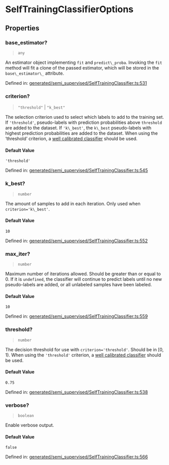 # SelfTrainingClassifierOptions

## Properties

### base\_estimator?

> `any`

An estimator object implementing `fit` and `predict\_proba`. Invoking the `fit` method will fit a clone of the passed estimator, which will be stored in the `base\_estimator\_` attribute.

Defined in:  [generated/semi\_supervised/SelfTrainingClassifier.ts:531](https://github.com/transitive-bullshit/scikit-learn-ts/blob/122b3c0/packages/sklearn/src/generated/semi_supervised/SelfTrainingClassifier.ts#L531)

### criterion?

> `"threshold"` \| `"k_best"`

The selection criterion used to select which labels to add to the training set. If `'threshold'`, pseudo-labels with prediction probabilities above `threshold` are added to the dataset. If `'k\_best'`, the `k\_best` pseudo-labels with highest prediction probabilities are added to the dataset. When using the ‘threshold’ criterion, a [well calibrated classifier](../calibration.html#calibration) should be used.

#### Default Value

`'threshold'`

Defined in:  [generated/semi\_supervised/SelfTrainingClassifier.ts:545](https://github.com/transitive-bullshit/scikit-learn-ts/blob/122b3c0/packages/sklearn/src/generated/semi_supervised/SelfTrainingClassifier.ts#L545)

### k\_best?

> `number`

The amount of samples to add in each iteration. Only used when `criterion='k\_best'`.

#### Default Value

`10`

Defined in:  [generated/semi\_supervised/SelfTrainingClassifier.ts:552](https://github.com/transitive-bullshit/scikit-learn-ts/blob/122b3c0/packages/sklearn/src/generated/semi_supervised/SelfTrainingClassifier.ts#L552)

### max\_iter?

> `number`

Maximum number of iterations allowed. Should be greater than or equal to 0. If it is `undefined`, the classifier will continue to predict labels until no new pseudo-labels are added, or all unlabeled samples have been labeled.

#### Default Value

`10`

Defined in:  [generated/semi\_supervised/SelfTrainingClassifier.ts:559](https://github.com/transitive-bullshit/scikit-learn-ts/blob/122b3c0/packages/sklearn/src/generated/semi_supervised/SelfTrainingClassifier.ts#L559)

### threshold?

> `number`

The decision threshold for use with `criterion='threshold'`. Should be in \[0, 1). When using the `'threshold'` criterion, a [well calibrated classifier](../calibration.html#calibration) should be used.

#### Default Value

`0.75`

Defined in:  [generated/semi\_supervised/SelfTrainingClassifier.ts:538](https://github.com/transitive-bullshit/scikit-learn-ts/blob/122b3c0/packages/sklearn/src/generated/semi_supervised/SelfTrainingClassifier.ts#L538)

### verbose?

> `boolean`

Enable verbose output.

#### Default Value

`false`

Defined in:  [generated/semi\_supervised/SelfTrainingClassifier.ts:566](https://github.com/transitive-bullshit/scikit-learn-ts/blob/122b3c0/packages/sklearn/src/generated/semi_supervised/SelfTrainingClassifier.ts#L566)
